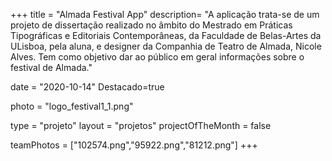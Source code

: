+++
title = "Almada Festival App"
description= "A aplicação trata-se de um projeto de dissertação realizado no âmbito do Mestrado em Práticas Tipográficas e Editoriais Contemporâneas, da Faculdade de Belas-Artes da ULisboa, pela aluna, e designer da Companhia de Teatro de Almada, Nicole Alves. Tem como objetivo dar ao público em geral informações sobre o festival de Almada." 

date = "2020-10-14" 
Destacado=true 

photo = "logo_festival1_1.png" 

type = "projeto" 
layout = "projetos" 
projectOfTheMonth = false

teamPhotos = ["102574.png","95922.png","81212.png"] 
+++
